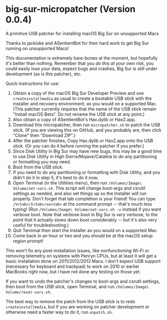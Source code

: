 # big-sur-micropatcher (Version 0.0.4)
A primitive USB patcher for installing macOS Big Sur on unsupported Macs

Thanks to jackluke and ASentientBot for their hard work to get Big Sur running on unsupported Macs!

This documentation is extremely bare-bones at the moment, but hopefully it's better than nothing. Remember that you *do this at your own risk*, you could easily lose your data, expect bugs and crashes, Big Sur is still under development (as is this patcher), etc.

Quick instructions for use:

1. Obtain a copy of the macOS Big Sur Developer Preview and use `createinstallmedia` as usual to create a bootable USB stick with the installer and recvoery environment, as you would on a supported Mac. (This patcher currently requires that the name of the USB stick remain "Install macOS Beta". Do not rename the USB stick at any point.)
2. Also obtain a copy of ASentientBot's Hax.dylib or Hax2.app.
3. Download this micropatcher, then run `micropatcher.sh` to patch the USB stick. (If you are viewing this on GitHub, and you probably are, then click "Clone" then "Download ZIP".)
4. After the patcher finishes, Copy Hax.dylib or Hax2.app onto the USB stick. (Or you can do it before running the patcher if you prefer.)
5. Since Disk Utility in Big Sur may have new bugs, this may be a good time to use Disk Utility in High Sierra/Mojave/Catalina to do any partitioning or formatting you may need.
6. Boot from the USB stick.
7. If you need to do any partitioning or formatting with Disk Utility, and you didn't do it in step 5, it's best to do it now.
8. Open Terminal (in the Utilities menu), then run `/Volumes/Image\ Volume/set-vars.sh`. This script will change boot-args and csrutil settings as needed, and also set things up so the Installer will run properly. Don't forget that tab completion is your friend! You can type `/V<tab>/I<tab>/se<tab>` at the command prompt -- that's much less typing! (Run `/Volumes/Image\ Volume/set-vars.sh -v` instead if you want verbose boot. Note that verbose boot in Big Sur is *very* verbose, to the point that it actually slows down boot considerably -- but it's also very useful for troubleshooting.)
9. Quit Terminal then start the Installer as you would on a supported Mac.
10. Come back in an hour or two and you should be at the macOS setup region prompt!

This won't fix any post-installation issues, like nonfunctioning Wi-Fi or removing telemetry on systems with Penryn CPUs, but at least it will get a basic installation done on 2011/2012/2013 Macs. I don't expect USB support (necessary for keyboard and trackpad) to work on 2010 or earlier MacBooks right now, but I have not done any testing on those yet.

If you want to undo the patcher's changes to boot-args and csrutil settings, then boot from the USB stick, open Terminal, and run `/Volumes/Image\ Volume/reset-vars.sh`.

The best way to remove the patch from the USB stick is to redo `createinstallmedia`, but if you are working on patcher development or otherwise need a faster way to do it, run `unpatch.sh`.
